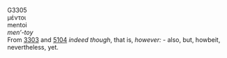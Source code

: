 <body>
  <p>G3305<br>  μέντοι  <br> mentoi  <br><i>men‘-toy </i><br>From <a href="g3303.htm">3303</a> and <a href="g5104.htm">5104</a>  <i>indeed</i> <i>though</i>, that is, <i>however:</i> - also, but, howbeit, nevertheless, yet.<br></p>
 </body>